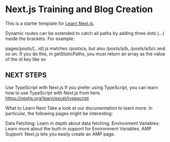 # Next.js Training and Blog Creation
This is a starter template for [Learn Next.js](https://nextjs.org/learn).

Dynamic routes can be extended to catch all paths by adding three dots (...) inside the brackets. For example:

pages/posts/[...id].js matches /posts/a, but also /posts/a/b, /posts/a/b/c and so on.
If you do this, in getStaticPaths, you must return an array as the value of the id key like so

## NEXT STEPS
Use TypeScript with Next.js
If you prefer using TypeScript, you can learn how to use TypeScript with Next.js from here.
https://nextjs.org/learn/excel/typescript

What to Learn Next
Take a look at our documentation to learn more. In particular, the following pages might be interesting:

Data Fetching: Learn in depth about data fetching.
Environment Variables: Learn more about the built-in support for Environment Variables.
AMP Support: Next.js lets you easily create an AMP page.